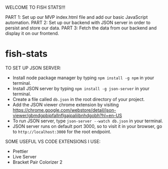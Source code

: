 WELCOME TO FISH STATS!!!

PART 1: Set up our MVP index.html file and add our basic JavaScript automation.
PART 2: Set up our backend with JSON server in order to persist and store our data.
PART 3: Fetch the data from our backend and display it on our frontend.


# fish-stats

TO SET UP JSON SERVER:

- Install node package manager by typing `npm install -g npm` in your terminal.
- Install JSON server by typing `npm install -g json-server` in your terminal.
- Create a file called `db.json` in the root directory of your project.
- Add the JSON viewer chrome extension by visiting https://chrome.google.com/webstore/detail/json-viewer/gbmdgpbipfallnflgajpaliibnhdgobh?hl=en-US
- To run JSON server, type `json-server --watch db.json` in your terminal.
- JSON server runs on default port 3000, so to visit it in your browser, go to  `http://localhost:3000` for the root endpoint.



SOME USEFUL VS CODE EXTENSIONS I USE:

- Prettier
- Live Server
- Bracket Pair Colorizer 2